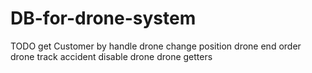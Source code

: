 # DB-for-drone-system

TODO
get Customer by handle
drone change position
drone end order
drone track accident 
disable drone
drone getters
